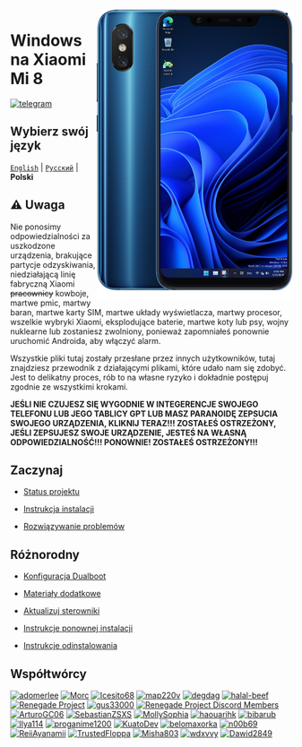 <img align="right" src="https://github.com/n00b69/woa-dipper/blob/main/dipper.png" width="350" alt="Windows 11 running on dipper">

# Windows na Xiaomi Mi 8
[![telegram](https://img.shields.io/badge/chat-telegram-brightgreen.svg?logo=telegram&style=flat-square)](https://t.me/woadipper)

## Wybierz swój język
[`English`](/README.md) | [`Pусский`](/guide/Russian/README-ru.md) | **Polski**

## ⚠️ Uwaga
Nie ponosimy odpowiedzialności za uszkodzone urządzenia, brakujące partycje odzyskiwania, niedziałającą linię fabryczną Xiaomi ~~pracownicy~~ kowboje, martwe pmic, martwy baran, martwe karty SIM, martwe układy wyświetlacza, martwy procesor, wszelkie wybryki Xiaomi, eksplodujące baterie, martwe koty lub psy, wojny nuklearne lub zostaniesz zwolniony, ponieważ zapomniałeś ponownie uruchomić Androida, aby włączyć alarm.

Wszystkie pliki tutaj zostały przesłane przez innych użytkowników, tutaj znajdziesz przewodnik z działającymi plikami, które udało nam się zdobyć. Jest to delikatny proces, rób to na własne ryzyko i dokładnie postępuj zgodnie ze wszystkimi krokami.

**JEŚLI NIE CZUJESZ SIĘ WYGODNIE W INTEGERENCJE SWOJEGO TELEFONU LUB JEGO TABLICY GPT LUB MASZ PARANOIDĘ ZEPSUCIA SWOJEGO URZĄDZENIA, KLIKNIJ TERAZ!!! ZOSTAŁEŚ OSTRZEŻONY, JEŚLI ZEPSUJESZ SWOJE URZĄDZENIE, JESTEŚ NA WŁASNĄ ODPOWIEDZIALNOŚĆ!!! PONOWNIE! ZOSTAŁEŚ OSTRZEŻONY!!!**


## Zaczynaj
- [Status projektu](status.md)

- [Instrukcja instalacji](1-partition.md)

- [Rozwiązywanie problemów](troubleshooting.md)


## Różnorodny
- [Konfiguracja Dualboot](dualboot.md)

- [Materiały dodatkowe](materials.md)

- [Aktualizuj sterowniki](update.md)

- [Instrukcje ponownej instalacji](reinstall.md)

- [Instrukcje odinstalowania](uninstall.md)


## Współtwórcy
[<img alt="adomerlee" src="https://images.weserv.nl/?url=https://avatars.githubusercontent.com/u/109386069?v=4&w=45&fit=cover&mask=circle&maxage=7d" />](https://github.com/adomerlee)
[<img alt="Morc" src="https://images.weserv.nl/?url=https://avatars.githubusercontent.com/u/13377926?v=4&w=45&fit=cover&mask=circle&maxage=7d" />](https://github.com/TheMorc)
[<img alt="Icesito68" src="https://images.weserv.nl/?url=https://avatars.githubusercontent.com/u/113939920?v=4&w=45&fit=cover&mask=circle&maxage=7d" />](https://github.com/Icesito68)
[<img alt="map220v" src="https://images.weserv.nl/?url=https://avatars.githubusercontent.com/u/14368485?v=4&w=45&fit=cover&mask=circle&maxage=7d" />](https://github.com/map220v)
[<img alt="degdag" src="https://images.weserv.nl/?url=https://avatars.githubusercontent.com/u/22778181?v=4&w=45&fit=cover&mask=circle&maxage=7d" />](https://github.com/degdag)
[<img alt="halal-beef" src="https://images.weserv.nl/?url=https://avatars.githubusercontent.com/u/78730004?v=4&w=45&fit=cover&mask=circle&maxage=7d" />](https://github.com/halal-beef)
[<img alt="Renegade Project" src="https://images.weserv.nl/?url=https://avatars.githubusercontent.com/u/63859504?s=200&v=4&w=45&fit=cover&mask=circle&maxage=7d" />](https://github.com/edk2-porting)
[<img alt="gus33000" src="https://images.weserv.nl/?url=https://avatars.githubusercontent.com/u/3755345?v=4&w=45&fit=cover&mask=circle&maxage=7d" />](https://github.com/gus33000)
[<img alt="Renegade Project Discord Members" src="https://images.weserv.nl/?url=https://cdn.discordapp.com/icons/736563593058713690/68f67bfddf4390b11effc99917b16338.webp?size=256&w=45&fit=cover&mask=circle&maxage=7d" />](https://discord.gg/XXBWfag)
[<img alt="ArturoGC06" src="https://images.weserv.nl/?url=https://avatars.githubusercontent.com/u/76574534?v=4&w=45&fit=cover&mask=circle&maxage=7d" />](https://github.com/ArturoGC06)
[<img alt="SebastianZSXS" src="https://images.weserv.nl/?url=https://avatars.githubusercontent.com/u/111822607?v=4&w=45&fit=cover&mask=circle&maxage=7d" />](https://github.com/SebastianZSXS)
[<img alt="MollySophia" src="https://images.weserv.nl/?url=https://avatars.githubusercontent.com/u/20746884?v=4&w=45&fit=cover&mask=circle&maxage=7d" />](https://github.com/MollySophia)
[<img alt="haouarihk" src="https://images.weserv.nl/?url=https://avatars.githubusercontent.com/u/57036855?v=4&w=45&fit=cover&mask=circle&maxage=7d" />](https://github.com/haouarihk)
[<img alt="bibarub" src="https://images.weserv.nl/?url=https://avatars.githubusercontent.com/u/73599925?v=4&w=45&fit=cover&mask=circle&maxage=7d" />](https://github.com/bibarub)
[<img alt="Ilya114" src="https://images.weserv.nl/?url=https://avatars.githubusercontent.com/u/93242944?v=4&w=45&fit=cover&mask=circle&maxage=7d" />](https://github.com/Ilya114)
[<img alt="proganime1200" src="https://images.weserv.nl/?url=https://avatars.githubusercontent.com/u/32473502?v=4&w=45&fit=cover&mask=circle&maxage=7d" />](https://github.com/proganime1200)
[<img alt="KuatoDev" src="https://images.weserv.nl/?url=https://avatars.githubusercontent.com/u/17999613?v=4&w=45&fit=cover&mask=circle&maxage=7d" />](https://github.com/KuatoDev)
[<img alt="belomaxorka" src="https://images.weserv.nl/?url=https://avatars.githubusercontent.com/u/54049465?v=4&w=45&fit=cover&mask=circle&maxage=7d" />](https://github.com/belomaxorka)
[<img alt="n00b69" src="https://images.weserv.nl/?url=https://avatars.githubusercontent.com/u/83274506?v=4&w=45&fit=cover&mask=circle&maxage=7d" />](https://github.com/n00b69)
[<img alt="ReiiAyanamii" src="https://images.weserv.nl/?url=https://avatars.githubusercontent.com/u/100034859?v=4&w=45&fit=cover&mask=circle&maxage=7d" />](https://github.com/ReiiAyanamii)
[<img alt="TrustedFloppa" src="https://images.weserv.nl/?url=https://avatars.githubusercontent.com/u/85476585?v=4&w=45&fit=cover&mask=circle&maxage=7d" />](https://github.com/TrustedFloppa)
[<img alt="Misha803" src="https://images.weserv.nl/?url=https://avatars.githubusercontent.com/u/118528504?v=4&w=45&fit=cover&mask=circle&maxage=7d" />](https://github.com/Misha803)
[<img alt="wdxvvy" src="https://images.weserv.nl/?url=https://avatars.githubusercontent.com/u/130128045?v=4&w=45&fit=cover&mask=circle&maxage=7d" />](https://github.com/wdxvvy)
[<img alt="Dawid2849" src="https://images.weserv.nl/?url=https://avatars.githubusercontent.com/u/77780707?v=4&w=45&fit=cover&mask=circle&maxage=7d" />](https://github.com/Dawid2849)




















